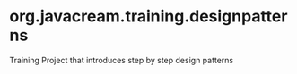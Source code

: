 # org.javacream.training.designpatterns
Training Project that introduces step by step design patterns
